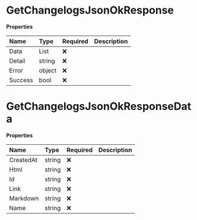 # GetChangelogsJsonOkResponse

**Properties**

| Name    | Type                                  | Required | Description |
| :------ | :------------------------------------ | :------- | :---------- |
| Data    | List<GetChangelogsJsonOkResponseData> | ❌       |             |
| Detail  | string                                | ❌       |             |
| Error   | object                                | ❌       |             |
| Success | bool                                  | ❌       |             |

# GetChangelogsJsonOkResponseData

**Properties**

| Name      | Type   | Required | Description |
| :-------- | :----- | :------- | :---------- |
| CreatedAt | string | ❌       |             |
| Html      | string | ❌       |             |
| Id        | string | ❌       |             |
| Link      | string | ❌       |             |
| Markdown  | string | ❌       |             |
| Name      | string | ❌       |             |
